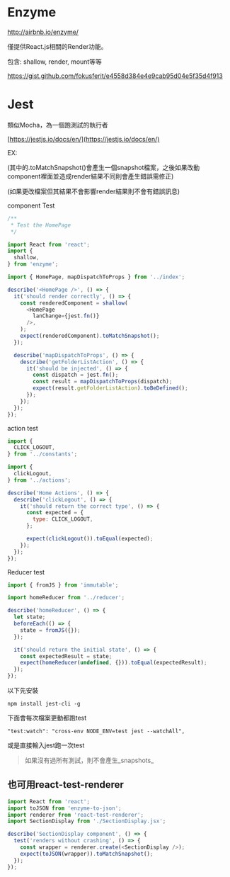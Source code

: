 # Enzyme

http://airbnb.io/enzyme/

僅提供React.js相關的Render功能。

包含: shallow, render, mount等等

https://gist.github.com/fokusferit/e4558d384e4e9cab95d04e5f35d4f913

# Jest

類似Mocha，為一個跑測試的執行者

[https://jestjs.io/docs/en/](https://jestjs.io/docs/en/)

EX:

\(其中的.toMatchSnapshot\(\)會產生一個snapshot檔案，之後如果改動component裡面並造成render結果不同則會產生錯誤需修正\)

\(如果更改檔案但其結果不會影響render結果則不會有錯誤訊息\)

component Test

```js
/**
 * Test the HomePage
 */

import React from 'react';
import {
  shallow,
} from 'enzyme';

import { HomePage, mapDispatchToProps } from '../index';

describe('<HomePage />', () => {
  it('should render correctly', () => {
    const renderedComponent = shallow(
      <HomePage
        lanChange={jest.fn()}
      />,
    );
    expect(renderedComponent).toMatchSnapshot();
  });

  describe('mapDispatchToProps', () => {
    describe('getFolderListAction', () => {
      it('should be injected', () => {
        const dispatch = jest.fn();
        const result = mapDispatchToProps(dispatch);
        expect(result.getFolderListAction).toBeDefined();
      });
    });
  });
});
```

action test

```js
import {
  CLICK_LOGOUT,
} from '../constants';

import {
  clickLogout,
} from '../actions';

describe('Home Actions', () => {
  describe('clickLogout', () => {
    it('should return the correct type', () => {
      const expected = {
        type: CLICK_LOGOUT,
      };

      expect(clickLogout()).toEqual(expected);
    });
  });
});
```

Reducer test

```js
import { fromJS } from 'immutable';

import homeReducer from '../reducer';

describe('homeReducer', () => {
  let state;
  beforeEach(() => {
    state = fromJS({});
  });

  it('should return the initial state', () => {
    const expectedResult = state;
    expect(homeReducer(undefined, {})).toEqual(expectedResult);
  });
});
```

以下先安裝

```
npm install jest-cli -g
```

下面會每次檔案更動都跑test

```
"test:watch": "cross-env NODE_ENV=test jest --watchAll",
```

或是直接輸入jest跑一次test

> 如果沒有過所有測試，則不會產生_snapshots_

## 也可用react-test-renderer

```js
import React from 'react';
import toJSON from 'enzyme-to-json';
import renderer from 'react-test-renderer';
import SectionDisplay from './SectionDisplay.jsx';

describe('SectionDisplay component', () => {
  test('renders without crashing', () => {
    const wrapper = renderer.create(<SectionDisplay />);
    expect(toJSON(wrapper)).toMatchSnapshot();
  });
});
```



